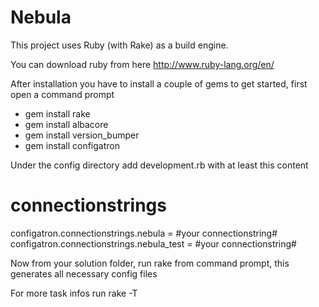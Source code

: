 Nebula
======

This project uses Ruby (with Rake) as a build engine.

You can download ruby from here http://www.ruby-lang.org/en/

After installation you have to install a couple of gems to get started, first open a command prompt

- gem install rake
- gem install albacore
- gem install version_bumper
- gem install configatron

Under the config directory add development.rb with at least this content

# connectionstrings
configatron.connectionstrings.nebula = #your connectionstring#
configatron.connectionstrings.nebula_test = #your connectionstring#

Now from your solution folder, run rake from command prompt, this generates all necessary config files

For more task infos run rake -T
